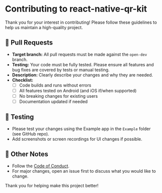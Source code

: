 # Contributing to react-native-qr-kit

Thank you for your interest in contributing! Please follow these guidelines to help us maintain a high-quality project.

## 🚦 Pull Requests
- **Target branch:** All pull requests must be made against the `open-dev` branch.
- **Testing:** Your code must be fully tested. Please ensure all features and bug fixes are covered by tests or manual testing.
- **Description:** Clearly describe your changes and why they are needed.
- **Checklist:**
  - [ ] Code builds and runs without errors
  - [ ] All features tested on Android (and iOS if/when supported)
  - [ ] No breaking changes for existing users
  - [ ] Documentation updated if needed

## 🧪 Testing
- Please test your changes using the Example app in the `Example` folder (see GitHub repo).
- Add screenshots or screen recordings for UI changes if possible.

## 📄 Other Notes
- Follow the [Code of Conduct](./CODE_OF_CONDUCT.md).
- For major changes, open an issue first to discuss what you would like to change.

Thank you for helping make this project better!
